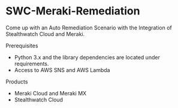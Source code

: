 # SWC-Meraki-Remediation

Come up with an Auto Remediation Scenario with the Integration of Stealthwatch Cloud and Meraki.

Prerequisites
- Python 3.x and the library dependencies are located under requirements.
- Access to AWS SNS and AWS Lambda

Products
- Meraki Cloud and Meraki MX
- Stealthwatch Cloud
